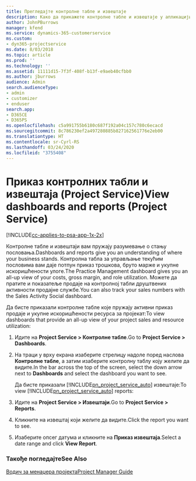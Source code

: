 ```yaml
---
title: Прегледајте контролне табле и извештаје
description: Како да прикажете контролне табле и извештаје у апликацији Project Service
author: JohnPBurrows
manager: kfend
ms.service: dynamics-365-customerservice
ms.custom:
- dyn365-projectservice
ms.date: 8/03/2018
ms.topic: article
ms.prod: ''
ms.technology: ''
ms.assetid: 11111d15-7f3f-408f-b13f-e9aeb40cfbb0
ms.author: jburrows
audience: Admin
search.audienceType:
- admin
- customizer
- enduser
search.app:
- D365CE
- D365PS
ms.openlocfilehash: c5a991755b6180c687f192a04c157c780c6ecacd
ms.sourcegitcommit: 8c786230ef2a497280885b827162561776e2eb00
ms.translationtype: HT
ms.contentlocale: sr-Cyrl-RS
ms.lasthandoff: 03/24/2020
ms.locfileid: "3755408"
---
```

# <a name="view-dashboards-and-reports-project-service"></a><span data-ttu-id="5aad4-103">Приказ контролних табли и извештаја (Project Service)</span><span class="sxs-lookup"><span data-stu-id="5aad4-103">View dashboards and reports (Project Service)</span></span>

[!INCLUDE[cc-applies-to-psa-app-1x-2x](../includes/cc-applies-to-psa-app-1x-2x.md)]

<span data-ttu-id="5aad4-104">Контролне табле и извештаји вам пружају разумевање о стању пословања.</span><span class="sxs-lookup"><span data-stu-id="5aad4-104">Dashboards and reports give you an understanding of where your business stands.</span></span> <span data-ttu-id="5aad4-105">Контролна табла за управљање текућим пословима вам даје потпун приказ трошкова, бруто марже и укупне искоришћености улоге.</span><span class="sxs-lookup"><span data-stu-id="5aad4-105">The Practice Management dashboard gives you an all-up view of your costs, gross margin, and role utilization.</span></span> <span data-ttu-id="5aad4-106">Можете да пратите и показатеље продаје на контролној табли друштвених активности продајне службе.</span><span class="sxs-lookup"><span data-stu-id="5aad4-106">You can also track your sales numbers with the Sales Activity Social dashboard.</span></span>  
  
 <span data-ttu-id="5aad4-107">Да бисте приказали контролне табле које пружају активни приказ продаје и укупне искоришћености ресурса за пројекат:</span><span class="sxs-lookup"><span data-stu-id="5aad4-107">To view dashboards that provide an all-up view of your project sales and resource utilization:</span></span>  
  
1. <span data-ttu-id="5aad4-108">Идите на **Project Service > Контролне табле**.</span><span class="sxs-lookup"><span data-stu-id="5aad4-108">Go to **Project Service > Dashboards**.</span></span>  
  
2. <span data-ttu-id="5aad4-109">На траци у врху екрана изаберите стрелицу надоле поред наслова **Контролне табле**, а затим изаберите контролну таблу коју желите да видите.</span><span class="sxs-lookup"><span data-stu-id="5aad4-109">In the bar across the top of the screen, select the down arrow next to **Dashboards** and select the dashboard you want to see.</span></span>  
  
   <span data-ttu-id="5aad4-110">Да бисте приказали [!INCLUDE[pn_project_service_auto](../includes/pn-project-service-auto.md)] извештаје:</span><span class="sxs-lookup"><span data-stu-id="5aad4-110">To view [!INCLUDE[pn_project_service_auto](../includes/pn-project-service-auto.md)] reports:</span></span>  
  
3. <span data-ttu-id="5aad4-111">Идите на **Project Service > Извештаји**.</span><span class="sxs-lookup"><span data-stu-id="5aad4-111">Go to **Project Service > Reports**.</span></span>  
  
4. <span data-ttu-id="5aad4-112">Кликните на извештај који желите да видите.</span><span class="sxs-lookup"><span data-stu-id="5aad4-112">Click the report you want to see.</span></span>  
  
5. <span data-ttu-id="5aad4-113">Изаберите опсег датума и кликните на **Приказ извештаја**.</span><span class="sxs-lookup"><span data-stu-id="5aad4-113">Select a date range and click **View Report**.</span></span>  
  
### <a name="see-also"></a><span data-ttu-id="5aad4-114">Такође погледајте</span><span class="sxs-lookup"><span data-stu-id="5aad4-114">See Also</span></span>  
 [<span data-ttu-id="5aad4-115">Водич за менаџера пројекта</span><span class="sxs-lookup"><span data-stu-id="5aad4-115">Project Manager Guide</span></span>](../project-service/project-manager-guide.md)
